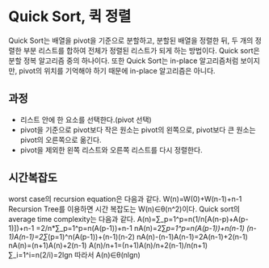 # Quick Sort, 퀵 정렬
Quick Sort는 배열을 pivot을 기준으로 분할하고, 분할된 배열을 정렬한 뒤, 두 개의 정렬한 부분 리스트를 합하여 전체가 정렬된 리스트가 되게 하는 방법이다. Quick sort은 분할 정복 알고리즘 중의 하나이다. 또한 Quick Sort는 in-place 알고리즘처럼 보이지만, pivot의 위치를 기억해야 하기 때문에 in-place 알고리즘은 아니다.

## 과정
- 리스트 안에 한 요소를 선택한다.(pivot 선택)
- pivot을 기준으로 pivot보다 작은 원소는 pivot의 왼쪽으로, pivot보다 큰 원소는 pivot의 오른쪽으로 옮긴다.
- pivot을 제외한 왼쪽 리스트와 오른쪽 리스트를 다시 정렬한다.

## 시간복잡도
worst case의 recursion equation은 다음과 같다.
W(n)=W(0)+W(n-1)+n-1
Recursion Tree를 이용하면 시간 복잡도는 W(n)∈θ(n^2)이다.
Quick sort의 average time complexity는 다음과 같다.
A(n)=∑_p=1^p=n(1/n[A(n-p)+A(p-1)])+n-1
    =2/n*∑_p=1^p=n(A(p-1))+n-1
nA(n)=2∑_p=1^p=n(A(p-1))+n(n-1)
(n-1)A(n-1)=2∑_(p=1)^n(A(p-1))+(n-1)(n-2)
nA(n)-(n-1)A(n-1)=2A(n-1)+2(n-1)
nA(n)=(n+1)A(n)+2(n-1)
A(n)/n+1=(n+1)A(n)/n+2(n-1)/n(n+1)
∑_i=1^i=n(2/i)=2lgn
따라서 A(n)∈θ(nlgn)